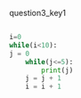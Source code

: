 question3_key1




```python

i=0
while(i<10):
j = 0
    while(j<=5):
        print(j)
    j = j + 1
    i = i + 1

 ```